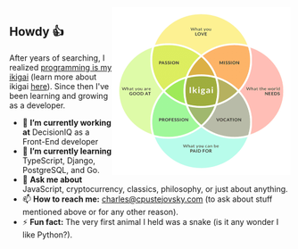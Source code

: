 <img align="right" src="https://github.com/cpustejovsky/cpustejovsky/blob/master/ikigai.png" alt="Illustration of and Ikigai" width=320px height=300px />

## Howdy 👍 

After years of searching, I realized [programming is my ikigai](https://dev.to/cpustejovsky/a-month-of-development-work-52gh) (learn more about ikigai [here](https://www.forbes.com/sites/chrismyers/2018/02/23/how-to-find-your-ikigai-and-transform-your-outlook-on-life-and-business/#3b81b4532ed4)). Since then I've been learning and growing as a developer. 

- 🔭 **I’m currently working at** DecisionIQ as a Front-End developer
- 🌱 **I’m currently learning** TypeScript, Django, PostgreSQL, and Go.
- 💬 **Ask me about** JavaScript, cryptocurrency, classics, philosophy, or just about anything.
- 📫 **How to reach me:** [charles@cpustejovsky.com](mailto:charles@cpustejovsky.com) (to ask about stuff mentioned above or for any other reason).
- ⚡ **Fun fact:** The very first animal I held was a snake (is it any wonder I like Python?).
<!--
**cpustejovsky/cpustejovsky** is a ✨ _special_ ✨ repository because its `README.md` (this file) appears on your GitHub profile.
Here are some ideas to get you started:
- 🔭 I’m currently working on ...
- 🌱 I’m currently learning ...
- 👯 I’m looking to collaborate on ...
- 🤔 I’m looking for help with ...
- 💬 Ask me about ...
- 📫 How to reach me: ...
- 😄 Pronouns: ...
- ⚡ Fun fact: ...
-->
